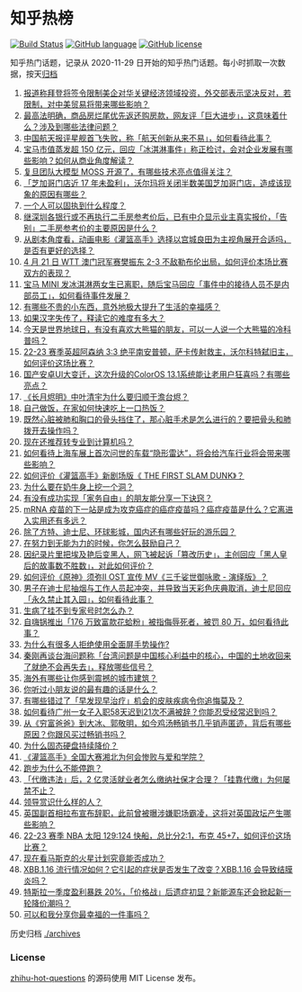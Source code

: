 # 知乎热榜
[![Build Status](https://github.com/ToWeLong/zhihu-hot-questions/workflows/CI/badge.svg)](https://github.com/ToWeLong/zhihu-hot-questions/actions)
[![GitHub language](https://img.shields.io/badge/language-golang-orange.svg)](https://golang.org/)
[![GitHub license](https://img.shields.io/github/license/ToWeLong/zhihu-hot-questions)](https://github.com/ToWeLong/zhihu-hot-questions/blob/main/LICENSE)

知乎热门话题，记录从 2020-11-29 日开始的知乎热门话题。每小时抓取一次数据，按天[归档](./archives)

<!-- BEGIN -->

1. [报道称拜登将签令限制美企对华关键经济领域投资，外交部表示坚决反对，若限制，对中美贸易将带来哪些影响？](https://www.zhihu.com/question/596965974)
1. [最高法明确，商品房烂尾优先返还购房款，网友评「巨大进步」，这意味着什么？涉及到哪些法律问题？](https://www.zhihu.com/question/596968901)
1. [中国航天报评星舰首飞失败，称「航天创新从来不易」，如何看待此事？](https://www.zhihu.com/question/596926128)
1. [宝马市值蒸发超 150 亿元，回应「冰淇淋事件」称正检讨，会对企业发展有哪些影响？如何从商业角度解读？](https://www.zhihu.com/question/596982085)
1. [复旦团队大模型 MOSS 开源了，有哪些技术亮点值得关注？](https://www.zhihu.com/question/596908242)
1. [「芝加哥门店近 17 年未盈利」，沃尔玛将关闭半数美国芝加哥门店，造成该现象的原因有哪些？](https://www.zhihu.com/question/595085063)
1. [一个人可以固执到什么程度？](https://www.zhihu.com/question/53454983)
1. [继深圳各银行或不再执行二手房参考价后，已有中介显示业主真实报价，「告别」二手房参考价的主要原因是什么？](https://www.zhihu.com/question/596898872)
1. [从剧本角度看，动画电影《灌篮高手》选择以宫城良田为主视角展开合适吗，是否有更好的选择？](https://www.zhihu.com/question/596973024)
1. [4 月 21 日 WTT 澳门冠军赛樊振东 2-3 不敌勒布伦出局，如何评价本场比赛双方的表现？](https://www.zhihu.com/question/597045748)
1. [宝马 MINI 发冰淇淋两女生已离职，随后宝马回应「事件中的接待人员不是内部员工」，如何看待事件发展？](https://www.zhihu.com/question/596984827)
1. [有哪些不贵的小东西，意外地极大提升了生活的幸福感？](https://www.zhihu.com/question/596536932)
1. [如果汉字失传了，释读它的难度有多大？](https://www.zhihu.com/question/455135036)
1. [今天是世界地球日，有没有喜欢大熊猫的朋友，可以一人说一个大熊猫的冷科普吗？](https://www.zhihu.com/question/596312141)
1. [22-23 赛季英超阿森纳 3:3 绝平南安普顿，萨卡传射救主，沃尔科特弑旧主，如何评价这场比赛？](https://www.zhihu.com/question/597057997)
1. [国产安卓UI大变迁，这次升级的ColorOS 13.1系统能让老用户狂喜吗？有哪些亮点？](https://www.zhihu.com/question/596992508)
1. [《长月烬明》中叶清宇为什么要归顺于澹台烬？](https://www.zhihu.com/question/596499251)
1. [自己做饭，在家如何快速吃上一口热饭？](https://www.zhihu.com/question/596549101)
1. [既然心脏被肺和胸口的骨头挡住了，那心脏手术是怎么进行的？要把骨头和肺拨开去操作吗？](https://www.zhihu.com/question/596040084)
1. [现在还推荐转专业到计算机吗？](https://www.zhihu.com/question/588368801)
1. [如何看待上海车展上首次问世的车载“隐形雷达”，将会给汽车行业将会带来哪些影响？](https://www.zhihu.com/question/596975160)
1. [如何评价《灌篮高手》新剧场版《 THE FIRST SLAM DUNK》？](https://www.zhihu.com/question/570231492)
1. [为什么要在奶牛身上挖一个洞？](https://www.zhihu.com/question/596521307)
1. [有没有成功实现「家务自由」的朋友能分享一下诀窍？](https://www.zhihu.com/question/596550912)
1. [mRNA 疫苗的下一站是成为攻克癌症的癌症疫苗吗？癌症疫苗是什么？它离进入实用还有多远？](https://www.zhihu.com/question/596878312)
1. [除了方特、迪士尼、环球影城，国内还有哪些好玩的游乐园？](https://www.zhihu.com/question/595705836)
1. [在努力到无能为力的时候，你怎么鼓励自己？](https://www.zhihu.com/question/596877901)
1. [因纪录片里把埃及艳后变黑人，网飞被起诉「篡改历史」，主创回应「黑人皇后的故事数不胜数」，对此如何评价？](https://www.zhihu.com/question/596733367)
1. [如何评价《原神》须弥Ⅱ OST 宣传 MV《三千娑世御咏歌 - 演绎版》？](https://www.zhihu.com/question/596531655)
1. [男子在迪士尼抽烟与工作人员起冲突，并导致当天彩色庆典取消，迪士尼回应「永久禁止其入园」，如何看待此事？](https://www.zhihu.com/question/596729103)
1. [生病了挂不到专家号时怎么办？](https://www.zhihu.com/question/596999093)
1. [自嗨锅推出「176 万致富款花蛤粉」被指侮辱死者，被罚 80 万，如何看待此事？](https://www.zhihu.com/question/596360875)
1. [为什么有很多人拒绝使用全面屏手势操作?](https://www.zhihu.com/question/327054955)
1. [秦刚再谈台海问题称「台湾问题是中国核心利益中的核心，中国的土地收回来了就绝不会再失去」，释放哪些信号？](https://www.zhihu.com/question/596891236)
1. [海外有哪些让你感到震撼的城市建筑？](https://www.zhihu.com/question/592475240)
1. [你听过小朋友说的最有趣的话是什么？](https://www.zhihu.com/question/595299967)
1. [有哪些错过了「早发现早治疗」机会的皮肤疾病令你追悔莫及？](https://www.zhihu.com/question/596999000)
1. [如何看待广州一女子入职58天迟到21次不满被辞？你能忍受经常迟到吗？](https://www.zhihu.com/question/596687767)
1. [从《穷富爸爸》到大冰、郭敬明，如今鸡汤畅销书几乎销声匿迹，背后有哪些原因？你跟风买过畅销书吗？](https://www.zhihu.com/question/596743138)
1. [为什么固态硬盘持续降价？](https://www.zhihu.com/question/596589357)
1. [《灌篮高手》全国大赛湘北为何会惨败与爱和学院？](https://www.zhihu.com/question/51979452)
1. [跑步为什么不能停跑？](https://www.zhihu.com/question/588191344)
1. [「代缴违法」后，2 亿灵活就业者怎么缴纳社保才合理？「挂靠代缴」为何屡禁不止？](https://www.zhihu.com/question/595770803)
1. [领导赏识什么样的人？](https://www.zhihu.com/question/576247293)
1. [英国副首相拉布宣布辞职，此前曾被曝涉嫌职场霸凌，这将对英国政坛产生哪些影响？](https://www.zhihu.com/question/596976055)
1. [22-23 赛季 NBA 太阳 129:124 快船，总比分2:1，布克 45+7，如何评价这场比赛？](https://www.zhihu.com/question/596888841)
1. [现在看马斯克的火星计划究竟能否成功？](https://www.zhihu.com/question/596877930)
1. [XBB.1.16 流行情况如何？它引起的症状是否发生了改变？XBB.1.16 会导致结膜炎吗？](https://www.zhihu.com/question/596878621)
1. [特斯拉一季度盈利暴跌 20%，「价格战」后遗症初显？新能源车还会掀起新一轮降价潮吗？](https://www.zhihu.com/question/596787319)
1. [可以和我分享你最幸福的一件事吗？](https://www.zhihu.com/question/588012208)

<!-- END -->

历史归档 [./archives](./archives)


### License
[zhihu-hot-questions](https://github.com/towelong/zhihu-hot-questions) 的源码使用 MIT License 发布。